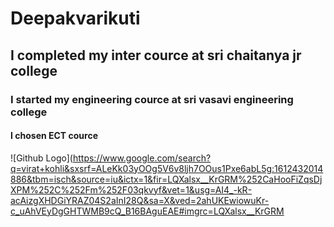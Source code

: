 # Deepakvarikuti
## I completed my inter cource at sri chaitanya jr college
### I started my engineering cource at sri vasavi engineering college
#### I chosen ECT cource
![Github Logo](https://www.google.com/search?q=virat+kohli&sxsrf=ALeKk03yOOg5V6v8ljh7OOus1Pxe6abL5g:1612432014886&tbm=isch&source=iu&ictx=1&fir=LQXalsx__KrGRM%252CaHooFiZqsDjXPM%252C%252Fm%252F03qkvyf&vet=1&usg=AI4_-kR-acAizgXHDGiYRAZ04S2aInI28Q&sa=X&ved=2ahUKEwiowuKr-c_uAhVEyDgGHTWMB9cQ_B16BAguEAE#imgrc=LQXalsx__KrGRM
